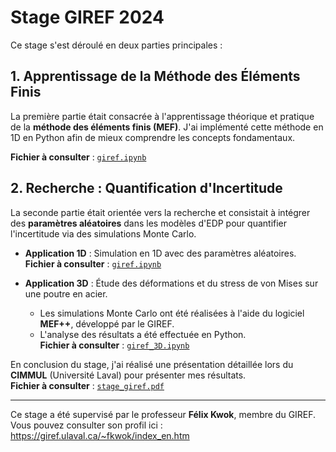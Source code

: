 # Stage GIREF 2024


Ce stage s'est déroulé en deux parties principales :

## 1. Apprentissage de la Méthode des Éléments Finis
La première partie était consacrée à l'apprentissage théorique et pratique de la **méthode des éléments finis (MEF)**. J'ai implémenté cette méthode en 1D en Python afin de mieux comprendre les concepts fondamentaux.

   **Fichier à consulter** : [`giref.ipynb`](./giref.ipynb)

## 2. Recherche : Quantification d'Incertitude
La seconde partie était orientée vers la recherche et consistait à intégrer des **paramètres aléatoires** dans les modèles d'EDP pour quantifier l'incertitude via des simulations Monte Carlo.

- **Application 1D** : Simulation en 1D avec des paramètres aléatoires.  
    **Fichier à consulter** : [`giref.ipynb`](./giref.ipynb)
  
- **Application 3D** : Étude des déformations et du stress de von Mises sur une poutre en acier.  
  - Les simulations Monte Carlo ont été réalisées à l'aide du logiciel **MEF++**, développé par le GIREF.  
  - L'analyse des résultats a été effectuée en Python.  
  **Fichier à consulter** : [`giref_3D.ipynb`](./giref_3D.ipynb)



En conclusion du stage, j'ai réalisé une présentation détaillée lors du **CIMMUL** (Université Laval) pour présenter mes résultats.  
 **Fichier à consulter** : [`stage_giref.pdf`](./stage_giref.pdf)

---

Ce stage a été supervisé par le professeur **Félix Kwok**, membre du GIREF. Vous pouvez consulter son profil ici : https://giref.ulaval.ca/~fkwok/index_en.htm

